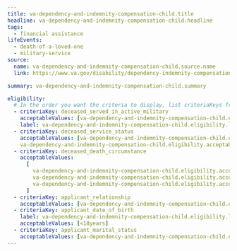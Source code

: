 ```yaml
---
title: va-dependency-and-indemnity-compensation-child.title
headline: va-dependency-and-indemnity-compensation-child.headline
tags:
  - financial assistance
lifeEvents:
  - death-of-a-loved-one
  - military-service
source:
  name: va-dependency-and-indemnity-compensation-child.source.name
  link: https://www.va.gov/disability/dependency-indemnity-compensation/

summary: va-dependency-and-indemnity-compensation-child.summary

eligibility:
  # In the order you want the criteria to display, list criteriaKeys from the csv here, each followed by a comma-separated list of which values indicate eligibility for that criteria. Wrap individual values in quotes if they have inner commas.
  - criteriaKey: deceased_served_in_active_military
    acceptableValues: [va-dependency-and-indemnity-compensation-child.eligibility.acceptableValues]
    label: va-dependency-and-indemnity-compensation-child.eligibility.label
  - criteriaKey: deceased_service_status
    acceptableValues: [va-dependency-and-indemnity-compensation-child.eligibility.acceptableValues1, 
    va-dependency-and-indemnity-compensation-child.eligibility.acceptableValues2]
  - criteriaKey: deceased_death_circumstance
    acceptableValues:
      [
        va-dependency-and-indemnity-compensation-child.eligibility.acceptableValues3,
        va-dependency-and-indemnity-compensation-child.eligibility.acceptableValues4,
        va-dependency-and-indemnity-compensation-child.eligibility.acceptableValues5,
      ]
  - criteriaKey: applicant_relationship
    acceptableValues: [va-dependency-and-indemnity-compensation-child.eligibility.acceptableValues6]
  - criteriaKey: applicant_date_of_birth
    label: va-dependency-and-indemnity-compensation-child.eligibility.label1
    acceptableValues: [<18years]
  - criteriaKey: applicant_marital_status
    acceptableValues: [va-dependency-and-indemnity-compensation-child.eligibility.acceptableValues7]
---
```

